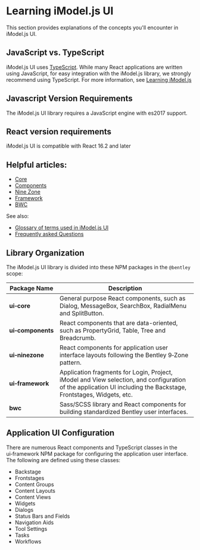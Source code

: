 # Learning iModel.js UI

This section provides explanations of the concepts you'll encounter in iModel.js UI.

## JavaScript vs. TypeScript

iModel.js UI uses [TypeScript](https://www.typescriptlang.org/). While many React applications are written using JavaScript, for easy integration with the iModel.js library, we strongly recommend using TypeScript. For more information, see [Learning iModel.js](https://imodeljs.github.io/iModelJs-docs-output/Learning/)

## Javascript Version Requirements

The iModel.js UI library requires a JavaScript engine with es2017 support.

## React version requirements

iModel.js UI is compatible with React 16.2 and later

## Helpful articles:

* [Core](./core/index)
* [Components](./components/index)
* [Nine Zone](./ninezone/index)
* [Framework](./framework/index)
* [BWC](./bwc/index)

See also:

* [Glossary of terms used in iModel.js UI](./Glossary)
* [Frequently asked Questions](./faq)

## Library Organization

The iModel.js UI library is divided into these NPM packages in the `@bentley` scope:

|Package Name|Description
|-----|-----
|**ui&#8209;core**|General purpose React components, such as Dialog, MessageBox, SearchBox, RadialMenu and SplitButton.
|**ui&#8209;components**|React components that are data-oriented, such as PropertyGrid, Table, Tree and Breadcrumb.
|**ui&#8209;ninezone**|React components for application user interface layouts following the Bentley 9&#8209;Zone pattern.
|**ui&#8209;framework**|Application fragments for Login, Project, iModel and View selection, and configuration of the application UI including the Backstage, Frontstages, Widgets, etc.
|**bwc**|Sass/SCSS library and React components for building standardized Bentley user interfaces.

## Application UI Configuration

There are numerous React components and TypeScript classes in the ui&#8209;framework NPM package for configuring the application user interface. The following are defined using these classes:

* Backstage
* Frontstages
* Content Groups
* Content Layouts
* Content Views
* Widgets
* Dialogs
* Status Bars and Fields
* Navigation Aids
* Tool Settings
* Tasks
* Workflows
